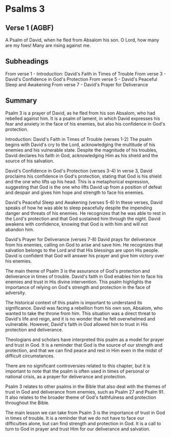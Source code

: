 # Psalms 3

## Verse 1 (AGBF)

A Psalm of David, when he fled from Absalom his son. O Lord, how many are my foes! Many are rising against me.

## Subheadings

From verse 1 - Introduction: David's Faith in Times of Trouble
From verse 3 - David's Confidence in God's Protection
From verse 5 - David's Peaceful Sleep and Awakening
From verse 7 - David's Prayer for Deliverance

## Summary

Psalm 3 is a prayer of David, as he fled from his son Absalom, who had rebelled against him. It is a psalm of lament, in which David expresses his fear and anxiety in the face of his enemies, but also his confidence in God's protection.

Introduction: David's Faith in Times of Trouble (verses 1-2)
The psalm begins with David's cry to the Lord, acknowledging the multitude of his enemies and his vulnerable state. Despite the magnitude of his troubles, David declares his faith in God, acknowledging Him as his shield and the source of his salvation.

David's Confidence in God's Protection (verses 3-4)
In verse 3, David proclaims his confidence in God's protection, stating that God is his shield and the one who lifts up his head. This is a metaphorical expression, suggesting that God is the one who lifts David up from a position of defeat and despair and gives him hope and strength to face his enemies.

David's Peaceful Sleep and Awakening (verses 5-6)
In these verses, David speaks of how he was able to sleep peacefully despite the impending danger and threats of his enemies. He recognizes that he was able to rest in the Lord's protection and that God sustained him through the night. David awakens with confidence, knowing that God is with him and will not abandon him.

David's Prayer for Deliverance (verses 7-8)
David prays for deliverance from his enemies, calling on God to arise and save him. He recognizes that salvation belongs to the Lord and that His blessings are upon His people. David is confident that God will answer his prayer and give him victory over his enemies.

The main theme of Psalm 3 is the assurance of God's protection and deliverance in times of trouble. David's faith in God enables him to face his enemies and trust in His divine intervention. This psalm highlights the importance of relying on God's strength and protection in the face of adversity.

The historical context of this psalm is important to understand its significance. David was facing a rebellion from his own son, Absalom, who wanted to take the throne from him. This situation was a direct threat to David's life and reign, and it is no wonder that he felt overwhelmed and vulnerable. However, David's faith in God allowed him to trust in His protection and deliverance.

Theologians and scholars have interpreted this psalm as a model for prayer and trust in God. It is a reminder that God is the source of our strength and protection, and that we can find peace and rest in Him even in the midst of difficult circumstances.

There are no significant controversies related to this chapter, but it is important to note that the psalm is often used in times of personal or national crisis, as a prayer for deliverance and protection.

Psalm 3 relates to other psalms in the Bible that also deal with the themes of trust in God and deliverance from enemies, such as Psalm 27 and Psalm 91. It also relates to the broader theme of God's faithfulness and protection throughout the Bible.

The main lesson we can take from Psalm 3 is the importance of trust in God in times of trouble. It is a reminder that we do not have to face our difficulties alone, but can find strength and protection in God. It is a call to turn to God in prayer and trust Him for our deliverance and salvation.